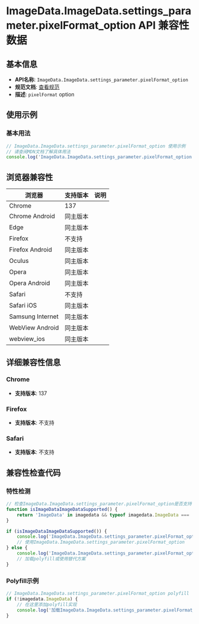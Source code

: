 # ImageData.ImageData.settings_parameter.pixelFormat_option API 兼容性数据

## 基本信息

- **API名称**: `ImageData.ImageData.settings_parameter.pixelFormat_option`
- **规范文档**: [查看规范](https://html.spec.whatwg.org/multipage/imagebitmap-and-animations.html#dom-imagedatasettings-pixelformat)
- **描述**: `pixelFormat` option

## 使用示例

### 基本用法

```javascript
// ImageData.ImageData.settings_parameter.pixelFormat_option 使用示例
// 请查阅MDN文档了解具体用法
console.log('ImageData.ImageData.settings_parameter.pixelFormat_option API');
```

## 浏览器兼容性

| 浏览器 | 支持版本 | 说明 |
|--------|----------|------|
| Chrome | 137 |  |
| Chrome Android | 同主版本 |  |
| Edge | 同主版本 |  |
| Firefox | 不支持 |  |
| Firefox Android | 同主版本 |  |
| Oculus | 同主版本 |  |
| Opera | 同主版本 |  |
| Opera Android | 同主版本 |  |
| Safari | 不支持 |  |
| Safari iOS | 同主版本 |  |
| Samsung Internet | 同主版本 |  |
| WebView Android | 同主版本 |  |
| webview_ios | 同主版本 |  |

## 详细兼容性信息

### Chrome

- **支持版本**: 137

### Firefox

- **支持版本**: 不支持

### Safari

- **支持版本**: 不支持

## 兼容性检查代码

### 特性检测

```javascript
// 检查ImageData.ImageData.settings_parameter.pixelFormat_option是否支持
function isImageDataImageDataSupported() {
    return 'ImageData' in imagedata && typeof imagedata.ImageData === 'function';
}

if (isImageDataImageDataSupported()) {
    console.log('ImageData.ImageData.settings_parameter.pixelFormat_option 支持');
    // 使用ImageData.ImageData.settings_parameter.pixelFormat_option
} else {
    console.log('ImageData.ImageData.settings_parameter.pixelFormat_option 不支持，需要polyfill');
    // 加载polyfill或使用替代方案
}
```

### Polyfill示例

```javascript
// ImageData.ImageData.settings_parameter.pixelFormat_option polyfill
if (!imagedata.ImageData) {
    // 在这里添加polyfill实现
    console.log('加载ImageData.ImageData.settings_parameter.pixelFormat_option polyfill');
}
```

